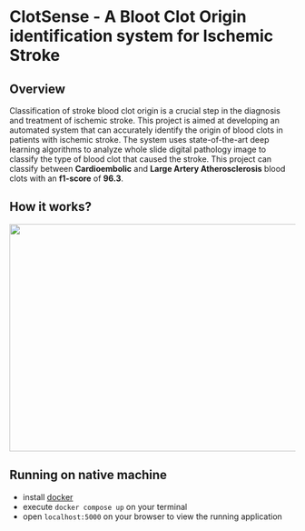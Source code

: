 # ClotSense - A Bloot Clot Origin identification system for Ischemic Stroke

## **Overview**

Classification of stroke blood clot origin is a crucial step in the diagnosis and treatment of ischemic stroke. This project is aimed at developing an automated system that can accurately identify the origin of blood clots in patients with ischemic stroke. The system uses state-of-the-art deep learning algorithms to analyze whole slide digital pathology image to classify the type of blood clot that caused the stroke. This project can classify between **Cardioembolic** and **Large Artery Atherosclerosis** blood clots with an **f1-score** of **96.3**.

## **How it works?**

 <p align="center"> <img src="https://github.com/Koushik0901/Stroke-Blood-Clot-Origin-Prediction/blob/main/app/static/img/how_it_works.gif" width="700" height="400"  />
</p>

## **Running on native machine**
* install [docker](https://www.docker.com/)
* execute `docker compose up` on your terminal
* open `localhost:5000` on your browser to view the running application

